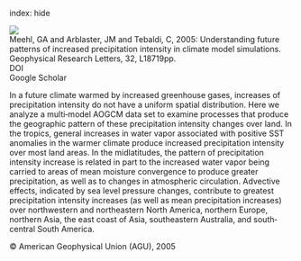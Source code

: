 index: hide

<div class="Citation">
    <div class="Citation-thumb CitationThumb-linked"  data-href="https://doi.org/10.1029/2005gl023680">
      <img src="https://static.claimspace.cloud/climate-study-static/refs/thumbs/12/Meehl_et_al_2005b-thumb.png" />
    </div>

  <div class="Citation-body">
    <div class="Citation-text">Meehl, GA and Arblaster, JM and Tebaldi, C, 2005: Understanding future patterns of increased precipitation intensity in climate model simulations. <span class="Article-journal">Geophysical Research Letters, </span><span class="Article-volume">32, </span>L18719pp.</div>
    <div class="Citation-links">
      <div class="CitationLink" data-href="https://doi.org/10.1029/2005gl023680">
        <div class="CitationLink-icon CitationLink-Doi"></div>
        <div class="CitationLink-text">DOI</div>
      </div>
      <div class="CitationLink" data-href="https://scholar.google.com/scholar?q=10.1029/2005gl023680">
        <div class="CitationLink-icon CitationLink-Scholar"></div>
        <div class="CitationLink-text">Google Scholar</div>
      </div>
    </div>
  </div>
</div>

In a future climate warmed by increased greenhouse gases, increases of precipitation intensity do not have a uniform spatial distribution. Here we analyze a multi‐model AOGCM data set to examine processes that produce the geographic pattern of these precipitation intensity changes over land. In the tropics, general increases in water vapor associated with positive SST anomalies in the warmer climate produce increased precipitation intensity over most land areas. In the midlatitudes, the pattern of precipitation intensity increase is related in part to the increased water vapor being carried to areas of mean moisture convergence to produce greater precipitation, as well as to changes in atmospheric circulation. Advective effects, indicated by sea level pressure changes, contribute to greatest precipitation intensity increases (as well as mean precipitation increases) over northwestern and northeastern North America, northern Europe, northern Asia, the east coast of Asia, southeastern Australia, and south‐central South America.

<div class="Citation-copy">
&copy; American Geophysical Union (AGU), 2005
</div>